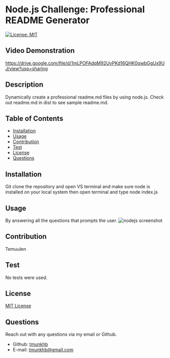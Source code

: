  # Node.js Challenge: Professional README Generator
  [![License: MIT](https://img.shields.io/badge/License-MIT-yellow.svg)](https://opensource.org/licenses/MIT)
  ## Video Demonstration
  https://drive.google.com/file/d/1mLPOFAdqM92UvPKd16QHK0qwbGgUx9UJ/view?usp=sharing


  ## Description
  Dynamically create a professional readme.md files by using node.js.
  Check out readme.md in dist to see sample readme.md.
  ## Table of Contents
  - [Installation](#installation)
  - [Usage](#usage)
  - [Contribution](#contribution)
  - [Test](#test)
  - [License](#license)
  - [Questions](#questions)
## Installation
Git clone the repository and open VS terminal and make sure node is installed on your local system then open terminal and type node index.js
## Usage
By answering all the questions that prompts the user.
![nodejs screenshot](https://user-images.githubusercontent.com/109834827/193165287-117948ab-7477-41b7-b801-f970ab8a6cbc.PNG)

## Contribution
Temuulen
## Test
No tests were used.
## License
[MIT License](https://choosealicense.com/licenses/mit/)

## Questions
Reach out with any questions via my email or Github.
* Github: [tmunkhb](https://github.com/tmunkhb)
* E-mail: [tmunkhb@gmail.com](mailto:tmunkhb@gmail.com)

